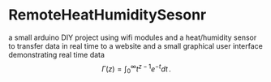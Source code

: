 # RemoteHeatHumiditySesonr
a small arduino DIY project using wifi modules and  a heat/humidity sensor to transfer data in real time to a website and a small graphical user interface demonstrating real time data
$$
\Gamma(z) = \int_0^\infty t^{z-1}e^{-t}dt\,.
$$
